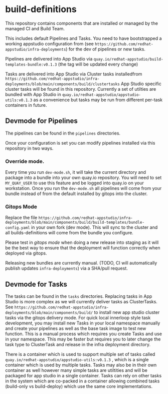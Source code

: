 # build-definitions

This repository contains components that are installed or managed by the managed CI and Build Team.

This includes default Pipelines and Tasks. You need to have bootstrapped a working appstudio configuration from (see `https://github.com/redhat-appstudio/infra-deployments`) for the dev of pipelines or new tasks. 

Pipelines are delivered into App Studio via `quay.io/redhat-appstudio/build-templates-bundle:v0.1.3` (the tag will be updated every change)

Tasks are delivered into App Studio via Cluster tasks installedfrom `https://github.com/redhat-appstudio/infra-deployments/blob/main/components/build/clustertasks` 
App Studio specific cluster tasks will be found in this repository. Currently a set of utilties are bundled with App Studio in `quay.io/redhat-appstudio/appstudio-utils:v0.1.3` as a convenience but tasks may be run from different per-task containers in future.

## Devmode for Pipelines 

The pipelines can be found in the `pipelines` directories. 

Once your configuration is set you can modify pipelines installed via this repository in two ways.

### Override mode. 
Every time you run `dev-mode.sh`, it will take the current directory and package into a bundle into your own quay.io repository. You will need to set `MY_QUAY_USER` to use this feature and be logged into quay.io on your workstation.
Once you run the `dev-mode.sh` all pipelines will come from your bundle instead of from the default installed by gitops into the cluster.  
### Gitops Mode
Replace the file `https://github.com/redhat-appstudio/infra-deployments/blob/main/components/build/build-templates/bundle-config.yaml` in your own fork (dev mode). This will sync to the cluster and all builds-definitions will come from the bundle you configure. 

Please test in _gitops mode_ when doing a new release into staging as it will be the best way to ensure that the deployment will function correctly when deployed via gitops. 

Releasing new bundles are currently manual. (TODO, CI will automatically publish updates `infra-deployments`) via a SHA/pull request. 

## Devmode for Tasks 

The tasks can be found in the `tasks` directories. Replacing tasks in App Studio is more complex as we will currently  deliver tasks as ClusterTasks. See `https://github.com/redhat-appstudio/infra-deployments/blob/main/components/build/` to install new app studio cluster tasks via the gitops delivery mode. 
For quick local innerloop style task development, you may install new Tasks in your local namespace manually and create your pipelines as well as the base task image to test new function. This is a manual process which requires you create Tasks and use in your namespace. This may be faster but requires you to later change the task type to ClusterTask and release in the infra deployment directory.

There is a container which is used to support multiple set of tasks called `quay.io/redhat-appstudio/appstudio-utils:v0.1.3` , which is a single container which is used by multiple tasks. Tasks may also be in their own container as well however many simple tasks are utiltities and will be packaged for app studio in a single container. Tasks can rely on other tasks in the system which are co-packed in a container allowing combined tasks (build-only vs build-deploy) which use the same core implementations.


